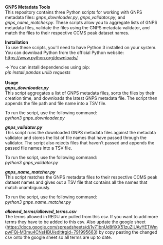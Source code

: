 **GNPS Metadata Tools** <br>
This repository contains three Python scripts for working with GNPS metadata files: _gnps_downloader.py_, _gnps_validator.py_, and _gnps_name_matcher.py_. These scripts allow you to aggregate lists of GNPS metadata files, validate the files using the GNPS metadata validator, and match the files to their respective CCMS peak dataset names.<br>

**Installation**<br>
To use these scripts, you'll need to have Python 3 installed on your system. <br>
You can download Python from the official Python website: https://www.python.org/downloads/<br>

-> You can install dependencies using pip:<br>
_pip install pandas urllib requests_<br>
<br>
**Usage**<br>
_**gnps_downloader.py**_<br>
This script aggregates a list of GNPS metadata files, sorts the files by their creation time, and downloads the latest GNPS metadata file. The script then appends the file path and file name into a TSV file.<br>

To run the script, use the following command: <br>
_python3 gnps_downloader.py_

_**gnps_validator.py**_<br>
This script runs the downloaded GNPS metadata files against the metadata validator and stores the list of file names that have passed through the validator. The script also rejects files that haven't passed and appends the passed file names into a TSV file.

To run the script, use the following command:<br>
_python3 gnps_validator.py_

_**gnps_name_matcher.py**_<br>
This script matches the GNPS metadata files to their respective CCMS peak dataset names and gives out a TSV file that contains all the names that match unambiguously.

To run the script, use the following command:<br>
_python3 gnps_name_matcher.py_


_**allowed_terms/allowed_terms.csv**_<br>
The terms allowed in REDU are pulled from this csv. If you want to add more terms they have to be added to this csv. Also update the google sheet (https://docs.google.com/spreadsheets/d/1v71bnUd8fiXX51zuZIUAvYETWmpwFQj-M3mu4CNsHBU/edit#gid=791995663) by copy pasting the changed csv onto the google sheet so all terms are up to date. 